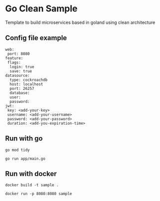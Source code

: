 # Go Clean Sample

Template to build microservices based in goland using clean architecture

## Config file example

```
web:
 port: 8080
feature:
 flags:
  login: true
  save: true
datasource:
  type: cockroachdb
  host: localhost
  port: 26257
  database:
  user:
  password:
jwt:
 key: <add-your-key>
 username: <add-your-username>
 password: <add-your-password>
 duration: <add-you-expiration-time>
```
## Run with go

```
go mod tidy
```

```
go run app/main.go
```

## Run with docker

```
docker build -t sample .
```

```
docker run -p 8080:8080 sample
```